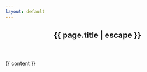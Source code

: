 ```yaml
--- 
layout: default 
---
```

<article class="page">
  <header>
    <h1 class="title">{{ page.title | escape }}</h1>
  </header>
  <div class="body">
    {{ content }}
  </div>
</article>